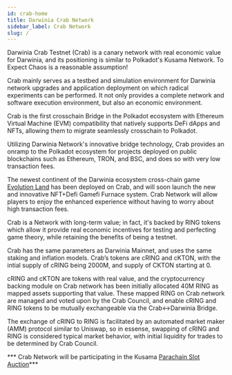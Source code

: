 ```yaml
---
id: crab-home
title: Darwinia Crab Network
sidebar_label: Crab Network
slug: /
---
```


Darwinia Crab Testnet (Crab) is a canary network with real economic value for Darwinia, and its positioning is similar to Polkadot's Kusama Network. To Expect Chaos is a reasonable assumption!

Crab mainly serves as a testbed and simulation environment for Darwinia network upgrades and application deployment on which radical experiments can be performed. It not only provides a complete network and software execution environment, but also an economic environment.

Crab is the first crosschain Bridge in the Polkadot ecosystem with Ethereum Virtual Machine (EVM) compatibility that natively supports DeFi dApps and NFTs, allowing them to  migrate seamlessly crosschain to Polkadot. 

Utilizing Darwinia Network's innovative bridge technology, Crab provides an onramp to the Polkadot ecosystem for projects deployed on public blockchains such as Ethereum, TRON, and BSC, and does so with very low transaction fees. 

The newest continent of the Darwinia ecosystem cross-chain game [Evolution Land](https://www.evolution.land/) has been deployed on Crab, and will soon launch the new and innovative NFT+Defi Gamefi Furnace system. Crab Network will allow players to enjoy the enhanced experience without having to worry about high transaction fees.

Crab is a Network with long-term value; in fact, it's backed by RING tokens which allow it provide real economic incentives for testing and perfecting game theory, while retaining the benefits of being a testnet.

Crab has the same parameters as Darwinia Mainnet, and uses the same staking and inflation models. Crab’s tokens are cRING and cKTON, with the intial supply of cRING being 2000M, and supply of CKTON starting at 0.

cRING and cKTON are tokens with real value, and the cryptocurrency backing module on Crab network has been initially allocated 40M RING as mapped assets supporting that value. These mapped RING on Crab network are managed and voted upon by the Crab Council, and enable cRING and RING tokens to be mutually exchangeable via the Crab<->Darwinia Bridge.

The exchange of cRING to RING is facilitated by an automated market maker (AMM) protocol similar to Uniswap, so in essense, swapping of cRING and RING is considered typical market behavior, with initial liquidity for trades to be determined by Crab Council.

*** Crab Network will be participating in the Kusama [Parachain Slot Auction](https://polkadot.network/launch-parachains/)***
